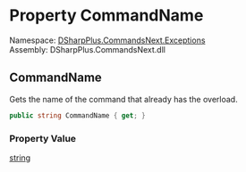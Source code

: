 # Property CommandName

Namespace: [DSharpPlus.CommandsNext.Exceptions](DSharpPlus.CommandsNext.Exceptions.md)  
Assembly: DSharpPlus.CommandsNext.dll

## <a id="DSharpPlus_CommandsNext_Exceptions_DuplicateOverloadException_CommandName"></a>CommandName

Gets the name of the command that already has the overload.

```csharp
public string CommandName { get; }
```

### Property Value

[string](https://learn.microsoft.com/dotnet/api/system.string)

